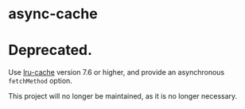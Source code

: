 # async-cache

# Deprecated.

Use [lru-cache](http://npm.im/lru-cache) version 7.6 or higher, and provide
an asynchronous `fetchMethod` option.

This project will no longer be maintained, as it is no longer necessary.
